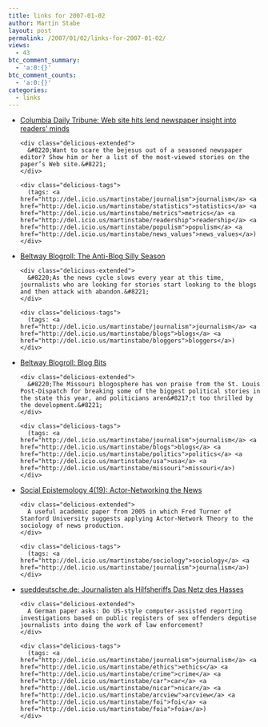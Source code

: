 ```yaml
---
title: links for 2007-01-02
author: Martin Stabe
layout: post
permalink: /2007/01/02/links-for-2007-01-02/
views:
  - 43
btc_comment_summary:
  - 'a:0:{}'
btc_comment_counts:
  - 'a:0:{}'
categories:
  - links
---
```

<ul class="delicious">
  <li>
    <div class="delicious-link">
      <a href="http://www.columbiatribune.com/2006/Dec/20061231Feat003.asp">Columbia Daily Tribune: Web site hits lend newspaper insight into readers’ minds</a>
    </div>
    
    <div class="delicious-extended">
      &#8220;Want to scare the bejesus out of a seasoned newspaper editor? Show him or her a list of the most-viewed stories on the paper’s Web site.&#8221;
    </div>
    
    <div class="delicious-tags">
      (tags: <a href="http://del.icio.us/martinstabe/journalism">journalism</a> <a href="http://del.icio.us/martinstabe/statistics">statistics</a> <a href="http://del.icio.us/martinstabe/metrics">metrics</a> <a href="http://del.icio.us/martinstabe/readership">readership</a> <a href="http://del.icio.us/martinstabe/populism">populism</a> <a href="http://del.icio.us/martinstabe/news_values">news_values</a>)
    </div>
  </li>
  
  <li>
    <div class="delicious-link">
      <a href="http://beltwayblogroll.nationaljournal.com/archives/2007/01/the_antiblog_si.php">Beltway Blogroll: The Anti-Blog Silly Season</a>
    </div>
    
    <div class="delicious-extended">
      &#8220;As the news cycle slows every year at this time, journalists who are looking for stories start looking to the blogs and then attack with abandon.&#8221;
    </div>
    
    <div class="delicious-tags">
      (tags: <a href="http://del.icio.us/martinstabe/journalism">journalism</a> <a href="http://del.icio.us/martinstabe/blogs">blogs</a> <a href="http://del.icio.us/martinstabe/bloggers">bloggers</a>)
    </div>
  </li>
  
  <li>
    <div class="delicious-link">
      <a href="http://beltwayblogroll.nationaljournal.com/archives/2007/01/blog_bits_5.php">Beltway Blogroll: Blog Bits</a>
    </div>
    
    <div class="delicious-extended">
      &#8220;The Missouri blogosphere has won praise from the St. Louis Post-Dispatch for breaking some of the biggest political stories in the state this year, and politicians aren&#8217;t too thrilled by the development.&#8221;
    </div>
    
    <div class="delicious-tags">
      (tags: <a href="http://del.icio.us/martinstabe/journalism">journalism</a> <a href="http://del.icio.us/martinstabe/blogs">blogs</a> <a href="http://del.icio.us/martinstabe/politics">politics</a> <a href="http://del.icio.us/martinstabe/usa">usa</a> <a href="http://del.icio.us/martinstabe/missouri">missouri</a>)
    </div>
  </li>
  
  <li>
    <div class="delicious-link">
      <a href="http://www.stanford.edu/~fturner/Turner%20Actor%20Networking%20The%20News.pdf">Social Epistemology 4(19): Actor-Networking the News</a>
    </div>
    
    <div class="delicious-extended">
      A useful academic paper from 2005 in which Fred Turner of Stanford University suggests applying Actor-Network Theory to the sociology of news production.
    </div>
    
    <div class="delicious-tags">
      (tags: <a href="http://del.icio.us/martinstabe/sociology">sociology</a> <a href="http://del.icio.us/martinstabe/journalism">journalism</a>)
    </div>
  </li>
  
  <li>
    <div class="delicious-link">
      <a href="http://www.sueddeutsche.de/kultur/artikel/678/96582/">sueddeutsche.de: Journalisten als Hilfsheriffs Das Netz des Hasses</a>
    </div>
    
    <div class="delicious-extended">
      A German paper asks: Do US-style computer-assisted reporting investigations based on public registers of sex offenders deputise journalists into doing the work of law enforcement?
    </div>
    
    <div class="delicious-tags">
      (tags: <a href="http://del.icio.us/martinstabe/journalism">journalism</a> <a href="http://del.icio.us/martinstabe/ethics">ethics</a> <a href="http://del.icio.us/martinstabe/crime">crime</a> <a href="http://del.icio.us/martinstabe/car">car</a> <a href="http://del.icio.us/martinstabe/nicar">nicar</a> <a href="http://del.icio.us/martinstabe/arcview">arcview</a> <a href="http://del.icio.us/martinstabe/foi">foi</a> <a href="http://del.icio.us/martinstabe/foia">foia</a>)
    </div>
  </li>
</ul>